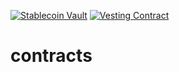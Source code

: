 [![Stablecoin Vault](https://github.com/White-Whale-Defi-Platform/contracts/actions/workflows/stablecoin-vault.yml/badge.svg)](https://github.com/White-Whale-Defi-Platform/contracts/actions/workflows/stablecoin-vault.yml)
[![Vesting Contract](https://github.com/White-Whale-Defi-Platform/contracts/actions/workflows/vesting.yml/badge.svg)](https://github.com/White-Whale-Defi-Platform/contracts/actions/workflows/vesting.yml)

# contracts